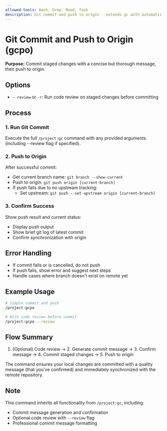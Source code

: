```yaml
---
allowed-tools: Bash, Grep, Read, Task
description: Git commit and push to origin - extends gc with automatic push
---
```


# Git Commit and Push to Origin (gcpo)

**Purpose:** Commit staged changes with a concise but thorough message, then push to origin.

## Options

- `--review` or `-r`: Run code review on staged changes before committing

## Process

### 1. Run Git Commit

Execute the full `/project:gc` command with any provided arguments (including --review flag if specified).

### 2. Push to Origin

After successful commit:
- Get current branch name: `git branch --show-current`
- Push to origin: `git push origin [current-branch]`
- If push fails due to no upstream tracking:
  - Set upstream: `git push --set-upstream origin [current-branch]`

### 3. Confirm Success

Show push result and current status:
- Display push output
- Show brief git log of latest commit
- Confirm synchronization with origin

## Error Handling

- If commit fails or is cancelled, do not push
- If push fails, show error and suggest next steps
- Handle cases where branch doesn't exist on remote yet

## Example Usage

```bash
# Simple commit and push
/project:gcpo

# With code review before commit
/project:gcpo --review
```

## Flow Summary

1. (Optional) Code review → 2. Generate commit message → 3. Confirm message → 4. Commit staged changes → 5. Push to origin

The command ensures your local changes are committed with a quality message (that you've confirmed) and immediately synchronized with the remote repository.

## Note

This command inherits all functionality from `/project:gc`, including:
- Commit message generation and confirmation
- Optional code review with `--review` flag
- Professional commit message formatting
